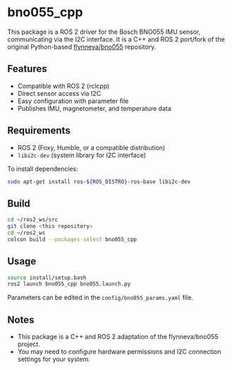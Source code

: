 

# bno055_cpp

This package is a ROS 2 driver for the Bosch BNO055 IMU sensor, communicating via the I2C interface. It is a C++ and ROS 2 port/fork of the original Python-based [flynneva/bno055](https://github.com/flynneva/bno055) repository.

## Features
- Compatible with ROS 2 (rclcpp)
- Direct sensor access via I2C
- Easy configuration with parameter file
- Publishes IMU, magnetometer, and temperature data

## Requirements
- ROS 2 (Foxy, Humble, or a compatible distribution)
- `libi2c-dev` (system library for I2C interface)

To install dependencies:
```bash
sudo apt-get install ros-${ROS_DISTRO}-ros-base libi2c-dev
```

## Build
```bash
cd ~/ros2_ws/src
git clone <this repository>
cd ~/ros2_ws
colcon build --packages-select bno055_cpp
```

## Usage
```bash
source install/setup.bash
ros2 launch bno055_cpp bno055.launch.py
```

Parameters can be edited in the `config/bno055_params.yaml` file.

## Notes
- This package is a C++ and ROS 2 adaptation of the flynneva/bno055 project.
- You may need to configure hardware permissions and I2C connection settings for your system.
